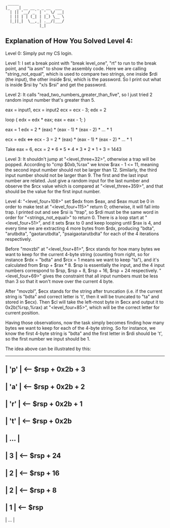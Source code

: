 ```
 _____                    
|_   _| __ __ _ _ __  ___ 
  | || '__/ _` | '_ \/ __|
  | || | | (_| | |_) \__ \
  |_||_|  \__,_| .__/|___/
               |_|        
```
## Explanation of How You Solved Level 4:

Level 0: Simply put my CS login.

Level 1: I set a break point with "break level_one", "rt" to run to the break point, and "la asm" to show the assembly code. Here we are calling "string_not_equal", which is used to compare two strings, one inside $rdi (the input), the other inside $rsi, which is the password. So I print out what is inside $rsi by "x/s $rsi" and get the password.


Level 2: It calls "read_two_numbers_greater_than_five", so I just tried 2 random input number that's greater than 5.

eax = input1, ecx = input2
ecx = ecx - 3;
edx = 2

loop {
  edx = edx * eax;
  eax = eax - 1;
}

eax = 1
edx = 2 * (eax) * (eax - 1) * (eax - 2) * ... * 1

ecx = edx
<=>
ecx - 3 = 2 * (eax) * (eax - 1) * (eax - 2) * ... * 1

Take eax = 6, ecx = 2 * 6 * 5 * 4 * 3 * 2 * 1 + 3 = 1443


Level 3:
It shouldn't jump at "<level_three+32>", otherwise a trap will be popped. According to "cmp $0xb,%rax" we know $rax - 1 <= 11, meaning the second input number should not be larger than 12. Similarly, the third input number should not be larger than 9. The first and the last input number are related. Just give a random input for the last number and observe the $rcx value which is compared at "<level_three+359>", and that should be the value for the first input number.


Level 4:
"<level_four+108>" set $edx from $eax, and $eax must be 0 in order to make test at "<level_four+115>" return 0; otherwise, it will fall into trap. I printed out and see $rsi is "trap", so $rdi must be the same word in order for "<strings_not_equal>" to return 0. There is a loop start at "<level_four+51>", and it sets $rax to 0 and keep looping until $rax is 4, and every time we are extracting 4 more bytes from $rdx, producing "bdta", "arutbdta", "gaotarutbdta", "psaigaotarutbdta" for each of the 4 iterations respectively. 

Before "movzbl" at "<level_four+81>", $rcx stands for how many bytes we want to keep for the current 4-byte string (counting from right, so for instance $rdx = "bdta" and $rcx = 1 means we want to keep "ta"), and it's calculated from $rsp + $rax * 8. $rsp is essentially the input, and the 4 input numbers correspond to $rsp, $rsp + 8, $rsp + 16, $rsp + 24 respectively. "<level_four+69>" gives the constraint that all input numbers must be less than 3 so that it won't move over the current 4 byte. 

After "movzbl", $ecx stands for the string after truncation (i.e. if the current string is "bdta" and correct letter is 't', then it will be truncated to "ta" and stored in $ecx). Then $cl will take the left-most byte in $ecx and output it to 0x2b(%rsp,%rax) at "<level_four+85>", which will be the correct letter for current position.

Having those observations, now the task simply becomes finding how many bytes we want to keep for each of the 4-byte string. So for instance, we know the first 4-byte string is "bdta" and the first letter in $rdi should be 't', so the first number we input should be 1.

The idea above can be illustrated by this:

--------------
|     'p'    |  <-- $rsp + 0x2b + 3
--------------
|     'a'    |  <-- $rsp + 0x2b + 2
--------------
|     'r'    |  <-- $rsp + 0x2b + 1
--------------
|     't'    |  <-- $rsp + 0x2b
--------------
|     ...    | 
--------------
|      3     |  <-- $rsp + 24
--------------
|      2     |  <-- $rsp + 16
--------------
|      2     |  <-- $rsp + 8
--------------
|      1     |  <-- $rsp
--------------
|     ...    | 

